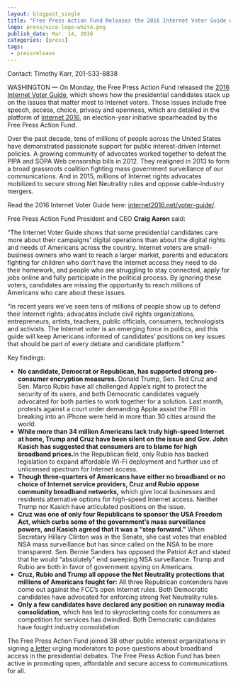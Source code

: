 ```yaml
---
layout: blogpost_single
title: "Free Press Action Fund Releases the 2016 Internet Voter Guide on Presidential Candidates"
logo: press/vice-logo-white.png
publish_date: Mar. 14, 2016
categories: [press]
tags:
 - pressrelease
---
```


Contact: Timothy Karr, 201-533-8838

WASHINGTON — On Monday, the Free Press Action Fund released the [2016 Internet Voter Guide](https://internet2016.net/voter-guide/), which shows how the presidential candidates stack up on the issues that matter most to Internet voters. Those issues include free speech, access, choice, privacy and openness, which are detailed in the platform of [Internet 2016](https://internet2016.net/), an election-year initiative spearheaded by the Free Press Action Fund.

Over the past decade, tens of millions of people across the United States have demonstrated passionate support for public interest-driven Internet policies. A growing community of advocates worked together to defeat the PIPA and SOPA Web censorship bills in 2012. They realigned in 2013 to form a broad grassroots coalition fighting mass government surveillance of our communications. And in 2015, millions of Internet rights advocates mobilized to secure strong Net Neutrality rules and oppose cable-industry mergers.

Read the 2016 Internet Voter Guide here: [internet2016.net/voter-guide/](https://internet2016.net/voter-guide/).

Free Press Action Fund President and CEO <strong>Craig Aaron</strong> said:

“The Internet Voter Guide shows that some presidential candidates care more about their campaigns’ digital operations than about the digital rights and needs of Americans across the country. Internet voters are small-business owners who want to reach a larger market, parents and educators fighting for children who don’t have the Internet access they need to do their homework, and people who are struggling to stay connected, apply for jobs online and fully participate in the political process. By ignoring these voters, candidates are missing the opportunity to reach millions of Americans who care about these issues.

“In recent years we’ve seen tens of millions of people show up to defend their Internet rights; advocates include civil rights organizations, entrepreneurs, artists, teachers, public officials, consumers, technologists and activists. The Internet voter is an emerging force in politics, and this guide will keep Americans informed of candidates’ positions on key issues that should be part of every debate and candidate platform.”

Key findings:
<ul><li><strong>No candidate, Democrat or Republican, has supported strong pro-consumer encryption measures.</strong> Donald Trump, Sen. Ted Cruz and Sen. Marco Rubio have all challenged Apple’s right to protect the security of its users, and both Democratic candidates vaguely advocated for both parties to work together for a solution. Last month, protests against a court order demanding Apple assist the FBI in breaking into an iPhone were held in more than 30 cities around the world.</li>
<li><strong>While more than 34 million Americans lack truly high-speed Internet at home, Trump and Cruz have been silent on the issue and Gov. John Kasich has suggested that consumers are to blame for high broadband prices.</strong>In the Republican field, only Rubio has backed legislation to expand affordable Wi-Fi deployment and further use of unlicensed spectrum for Internet access.</li>
<li><strong>Though three-quarters of Americans have either no broadband or no choice of Internet service providers, Cruz and Rubio oppose community broadband networks,</strong> which give local businesses and residents alternative options for high-speed Internet access. Neither Trump nor Kasich have articulated positions on the issue.</li>
<li><strong>Cruz was one of only four Republicans to sponsor the USA Freedom Act, which curbs some of the government’s mass surveillance powers, and Kasich agreed that it was a “step forward.”</strong> When Secretary Hillary Clinton was in the Senate, she cast votes that enabled NSA mass surveillance but has since called on the NSA to be more transparent. Sen. Bernie Sanders has opposed the Patriot Act and stated that he would “absolutely” end sweeping NSA surveillance. Trump and Rubio are both in favor of government spying on Americans.</li>
<li><strong>Cruz, Rubio and Trump all oppose the Net Neutrality protections that millions of Americans fought for:</strong> All three Republican contenders have come out against the FCC’s open Internet rules. Both Democratic candidates have advocated for enforcing strong Net Neutrality rules.</li>
<li><strong>Only a few candidates have declared any position on runaway media consolidation,</strong> which has led to skyrocketing costs for consumers as competition for services has dwindled. Both Democratic candidates have fought industry consolidation.</li></ul>

The Free Press Action Fund joined 38 other public interest organizations in signing [a letter](http://thehill.com/sites/default/files/access_debate_letter_fox_20160302.pdf) urging moderators to pose questions about broadband access in the presidential debates. The Free Press Action Fund has been active in promoting open, affordable and secure access to communications for all.
